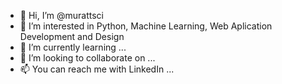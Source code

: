 - 👋 Hi, I’m @murattsci
- 👀 I’m interested in Python, Machine Learning, Web Aplication Development and Design
- 🌱 I’m currently learning ...
- 💞️ I’m looking to collaborate on ...
- 📫 You can reach me with LinkedIn ...

<!---
murattsci/murattsci is a ✨ special ✨ repository because its `README.md` (this file) appears on your GitHub profile.
You can click the Preview link to take a look at your changes.
--->
